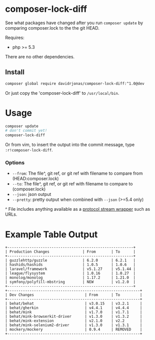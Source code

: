 composer-lock-diff
==================

See what packages have changed after you run `composer update` by comparing composer.lock to the the git HEAD.

Requires:
- php >= 5.3

There are no other dependencies.

Install
-------

```bash
composer global require davidrjonas/composer-lock-diff:^1.0@dev
```

Or just copy the 'composer-lock-diff' to `/usr/local/bin`.

Usage
=====

```bash
composer update
# don't commit yet!
composer-lock-diff
```

Or from vim, to insert the output into the commit message, type `:r!composer-lock-diff`.

### Options

- `--from`: The file^, git ref, or git ref with filename to compare from (HEAD:composer.lock)
- `--to`: The file^, git ref, or git ref with filename to compare to (composer.lock)
- `--json`: json output
- `--pretty`: pretty output when combined with `--json` (>=5.4 only)

^ File includes anything available as a [protocol stream wrapper](http://php.net/manual/en/wrappers.php) such as URLs.

Example Table Output
====================

```
+---------------------------------------------------------+
| Production Changes               | From       | To      |
+---------------------------------------------------------+
| guzzlehttp/guzzle                | 6.2.0      | 6.2.1   |
| hashids/hashids                  | 1.0.5      | 1.0.6   |
| laravel/framework                | v5.1.27    | v5.1.44 |
| league/flysystem                 | 1.0.16     | 1.0.27  |
| monolog/monolog                  | 1.17.2     | 1.21.0  |
| symfony/polyfill-mbstring        | NEW        | v1.2.0  |
+---------------------------------------------------------+
+------------------------------------------------------------+
| Dev Changes                       | From      | To         |
+------------------------------------------------------------+
| behat/behat                       | v3.0.15   | v3.2.1     |
| behat/gherkin                     | v4.4.1    | v4.4.4     |
| behat/mink                        | v1.7.0    | v1.7.1     |
| behat/mink-browserkit-driver      | v1.3.0    | v1.3.2     |
| behat/mink-extension              | v2.1.0    | v2.2       |
| behat/mink-selenium2-driver       | v1.3.0    | v1.3.1     |
| mockery/mockery                   | 0.9.4     | REMOVED    |
+------------------------------------------------------------+
```
